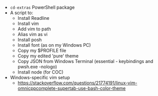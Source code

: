 * `cd-extras` PowerShell package 
* A script to:
    * Install Readline
    * Install vim
    * Add vim to path
    * Alias vim as vi
    * Install posh
    * Install font (as on my Windows PC)
    * Copy my $PROFILE file
    * Copy my edited 'pure' theme
    * Copy JSON from Windows Terminal (essential - keybindings and pwsh.exe -nologo)
    * Install node (for COC)
* Windows-specific vim setup
    * https://stackoverflow.com/questions/21774191/linux-vim-omnicppcomplete-supertab-use-bash-color-theme

